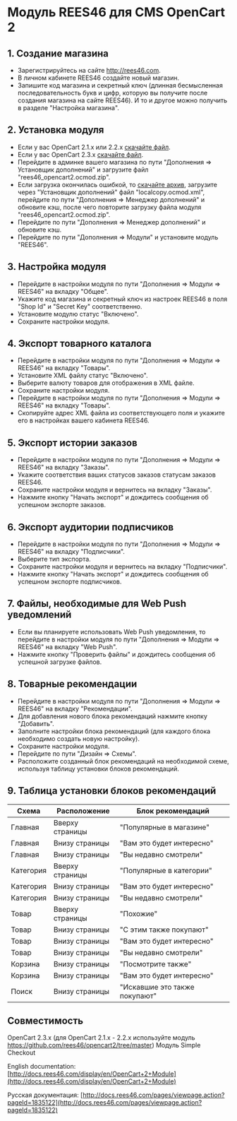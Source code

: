 # Модуль REES46 для CMS OpenCart 2

## 1. Создание магазина

* Зарегистрируйтесь на сайте http://rees46.com.
* В личном кабинете REES46 создайте новый магазин.
* Запишите код магазина и секретный ключ (длинная бесмысленная последовательность букв и цифр, которую вы получите после создания магазина на сайте REES46). И то и другое можно получить в разделе "Настройка магазина".

## 2. Установка модуля

* Если у вас OpenCart 2.1.x или 2.2.x [скачайте файл](https://github.com/rees46/opencart2/raw/1.8.1/rees46_opencart2.ocmod.zip).
* Если у вас OpenCart 2.3.x [скачайте файл](https://github.com/rees46/opencart2/raw/opencart23xx/rees46_opencart2.ocmod.zip).
* Перейдите в админке вашего магазина по пути "Дополнения => Установщик дополнений" и загрузите файл "rees46_opencart2.ocmod.zip".
* Если загрузка окончилась ошибкой, то [скачайте архив](https://www.opencart.com/index.php?route=extension/extension/download&extension_download_id=1198841), загрузите через "Установщик дополнений" файл "localcopy.ocmod.xml", перейдите по пути "Дополнения => Менеджер дополнений" и обновите кэш, после чего повторите загрузку файла модуля "rees46_opencart2.ocmod.zip".
* Перейдите по пути "Дополнения => Менеджер дополнений" и обновите кэш.
* Перейдите по пути "Дополнения => Модули" и установите модуль "REES46".

## 3. Настройка модуля

* Перейдите в настройки модуля по пути "Дополнения => Модули => REES46" на вкладку "Общее".
* Укажите код магазина и секретный ключ из настроек REES46 в поля "Shop Id" и "Secret Key" соответственно.
* Установите модулю статус "Включено".
* Сохраните настройки модуля.

## 4. Экспорт товарного каталога

* Перейдите в настройки модуля по пути "Дополнения => Модули => REES46" на вкладку "Товары".
* Установите XML файлу статус "Включено".
* Выберите валюту товаров для отображения в XML файле.
* Сохраните настройки модуля.
* Перейдите в настройки модуля по пути "Дополнения => Модули => REES46" на вкладку "Товары".
* Скопируйте адрес XML файла из соответствующего поля и укажите его в настройках вашего кабинета REES46.

## 5. Экспорт истории заказов

* Перейдите в настройки модуля по пути "Дополнения => Модули => REES46" на вкладку "Заказы".
* Укажите соответствия ваших статусов заказов статусам заказов REES46.
* Сохраните настройки модуля и вернитесь на вкладку "Заказы".
* Нажмите кнопку "Начать экспорт" и дождитесь сообщения об успешном экспорте заказов.

## 6. Экспорт аудитории подписчиков

* Перейдите в настройки модуля по пути "Дополнения => Модули => REES46" на вкладку "Подписчики".
* Выберите тип экспорта.
* Сохраните настройки модуля и вернитесь на вкладку "Подписчики".
* Нажмите кнопку "Начать экспорт" и дождитесь сообщения об успешном экспорте подписчиков.

## 7. Файлы, необходимые для Web Push уведомлений

* Если вы планируете использовать Web Push уведомления, то перейдите в настройки модуля по пути "Дополнения => Модули => REES46" на вкладку "Web Push".
* Нажмите кнопку "Проверить файлы" и дождитесь сообщения об успешной загрузке файлов.

## 8. Товарные рекомендации

* Перейдите в настройки модуля по пути "Дополнения => Модули => REES46" на вкладку "Рекомендации".
* Для добавления нового блока рекомендаций нажмите кнопку "Добавить".
* Заполните настройки блока рекомендаций (для каждого блока необходимо создать новую настройку).
* Сохраните настройки модуля.
* Перейдите по пути "Дизайн => Схемы".
* Расположите созданный блок рекомендаций на необходимой схеме, используя таблицу установки блоков рекомендаций.

## 9. Таблица установки блоков рекомендаций

Схема | Расположение | Блок рекомендаций
------------ | ------------- | -------------
Главная | Вверху страницы | "Популярные в магазине"
Главная | Внизу страницы | "Вам это будет интересно"
Главная | Внизу страницы | "Вы недавно смотрели"
Категория | Вверху страницы | "Популярные в категории"
Категория | Внизу страницы | "Вам это будет интересно"
Категория | Внизу страницы | "Вы недавно смотрели"
Товар | Вверху страницы | "Похожие"
Товар | Внизу страницы | "С этим также покупают"
Товар | Внизу страницы | "Вам это будет интересно"
Товар | Внизу страницы | "Вы недавно смотрели"
Корзина | Внизу страницы | "Посмотрите также"
Корзина | Внизу страницы | "Вам это будет интересно"
Поиск | Внизу страницы | "Искавшие это также покупают"

## Совместимость

OpenCart 2.3.x (для OpenCart 2.1.x - 2.2.x используйте модуль https://github.com/rees46/opencart2/tree/master)
Модуль Simple Checkout



English documentation: [http://docs.rees46.com/display/en/OpenCart+2+Module](http://docs.rees46.com/display/en/OpenCart+2+Module)

Русская документация: [http://docs.rees46.com/pages/viewpage.action?pageId=1835122](http://docs.rees46.com/pages/viewpage.action?pageId=1835122)